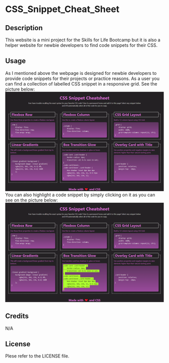 # CSS_Snippet_Cheat_Sheet

## Description
This website is a mini project for the Skills for Life Bootcamp but it is also a helper website for newbie developers to find code snippets for their CSS.

## Usage
As I mentioned above the webpage is designed for newbie developers to provide code snippets for their projects or practice reasons. As a user you can find a collection of labelled CSS snippet in a responsive grid. See the picture below:
![alt text](assets/images/full-webpage.png)
You can also highlight a code snippet by simply clicking on it as you can see on the picture below:
![alt text](assets/images/highlighted-code.png)

## Credits
N/A

## License
Plese refer to the LICENSE file.